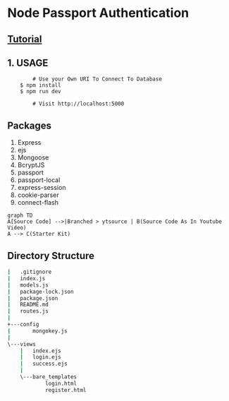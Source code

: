 # Node Passport Authentication

## [Tutorial](https://youtu.be/vkIltwAySrk)

## 1. USAGE

```
        # Use your Own URI To Connect To Database
    $ npm install
    $ npm run dev

        # Visit http://localhost:5000
```

## Packages

1. Express
2. ejs
3. Mongoose
4. BcryptJS
5. passport
6. passport-local
7. express-session
8. cookie-parser
9. connect-flash

```mermaid
graph TD
A[Source Code] -->|Branched > ytsource | B(Source Code As In Youtube Video)
A --> C(Starter Kit)
```

## Directory Structure

```bash
|   .gitignore
|   index.js
|   models.js
|   package-lock.json
|   package.json
|   README.md
|   routes.js
|
+---config
|       mongokey.js
|
\---views
    |   index.ejs
    |   login.ejs
    |   success.ejs
    |
    \---bare_templates
            login.html
            register.html
```
